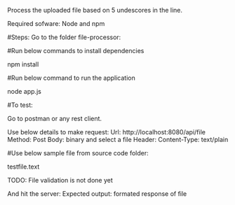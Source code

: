 Process the uploaded file based on 5 undescores in the line.

Required sofware: Node and npm

#Steps:
Go to the folder file-processor:

#Run below commands to install dependencies

npm install

#Run below command to run the application

node app.js

#To test:

Go to postman or any rest client.

Use below details to make request:
Url: http://localhost:8080/api/file
Method: Post
Body: binary and select a file
Header: Content-Type: text/plain

#Use below sample file from source code folder:

testfile.text

TODO:
File validation is not done yet

And hit the server:
Expected output: formated response of file

